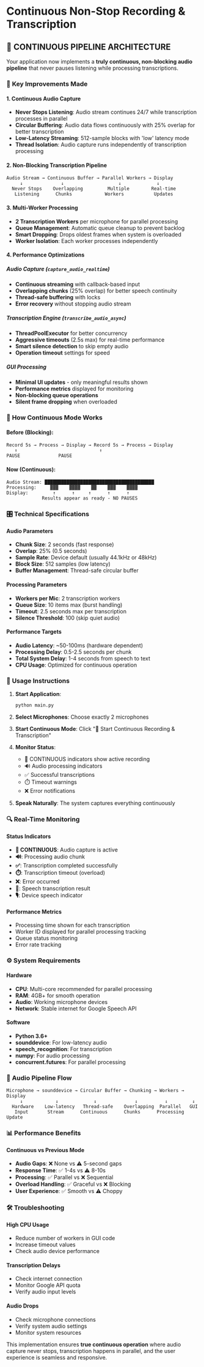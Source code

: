 # Continuous Non-Stop Recording & Transcription

## 🔄 **CONTINUOUS PIPELINE ARCHITECTURE**

Your application now implements a **truly continuous, non-blocking audio pipeline** that never pauses listening while processing transcriptions.

### 🎯 **Key Improvements Made**

#### 1. **Continuous Audio Capture**
- **Never Stops Listening**: Audio stream continues 24/7 while transcription processes in parallel
- **Circular Buffering**: Audio data flows continuously with 25% overlap for better transcription
- **Low-Latency Streaming**: 512-sample blocks with 'low' latency mode
- **Thread Isolation**: Audio capture runs independently of transcription processing

#### 2. **Non-Blocking Transcription Pipeline**
```
Audio Stream → Continuous Buffer → Parallel Workers → Display
     ↓              ↓                    ↓             ↓
  Never Stops    Overlapping         Multiple        Real-time
   Listening      Chunks            Workers           Updates
```

#### 3. **Multi-Worker Processing**
- **2 Transcription Workers** per microphone for parallel processing
- **Queue Management**: Automatic queue cleanup to prevent backlog
- **Smart Dropping**: Drops oldest frames when system is overloaded
- **Worker Isolation**: Each worker processes independently

#### 4. **Performance Optimizations**

##### Audio Capture (`capture_audio_realtime`)
- **Continuous streaming** with callback-based input
- **Overlapping chunks** (25% overlap) for better speech continuity
- **Thread-safe buffering** with locks
- **Error recovery** without stopping audio stream

##### Transcription Engine (`transcribe_audio_async`)
- **ThreadPoolExecutor** for better concurrency
- **Aggressive timeouts** (2.5s max) for real-time performance
- **Smart silence detection** to skip empty audio
- **Operation timeout** settings for speed

##### GUI Processing
- **Minimal UI updates** - only meaningful results shown
- **Performance metrics** displayed for monitoring
- **Non-blocking queue operations**
- **Silent frame dropping** when overloaded

### 🚀 **How Continuous Mode Works**

#### Before (Blocking):
```
Record 5s → Process → Display → Record 5s → Process → Display
   ↑                              ↑
PAUSE              PAUSE
```

#### Now (Continuous):
```
Audio Stream: ████████████████████████████████████████
Processing:     ▓▓▓    ▓▓▓▓    ▓▓    ▓▓▓    ▓▓▓▓
Display:         ↑      ↑     ↑      ↑      ↑
             Results appear as ready - NO PAUSES
```

### 🎛️ **Technical Specifications**

#### Audio Parameters
- **Chunk Size**: 2 seconds (fast response)
- **Overlap**: 25% (0.5 seconds)
- **Sample Rate**: Device default (usually 44.1kHz or 48kHz)
- **Block Size**: 512 samples (low latency)
- **Buffer Management**: Thread-safe circular buffer

#### Processing Parameters
- **Workers per Mic**: 2 transcription workers
- **Queue Size**: 10 items max (burst handling)
- **Timeout**: 2.5 seconds max per transcription
- **Silence Threshold**: 100 (skip quiet audio)

#### Performance Targets
- **Audio Latency**: ~50-100ms (hardware dependent)
- **Processing Delay**: 0.5-2.5 seconds per chunk
- **Total System Delay**: 1-4 seconds from speech to text
- **CPU Usage**: Optimized for continuous operation

### 🎯 **Usage Instructions**

1. **Start Application**:
   ```bash
   python main.py
   ```

2. **Select Microphones**: Choose exactly 2 microphones

3. **Start Continuous Mode**: Click "🎤 Start Continuous Recording & Transcription"

4. **Monitor Status**:
   - 🔴 CONTINUOUS indicators show active recording
   - 🔊 Audio processing indicators
   - ✅ Successful transcriptions
   - ⏱️ Timeout warnings
   - ❌ Error notifications

5. **Speak Naturally**: The system captures everything continuously

### 🔍 **Real-Time Monitoring**

#### Status Indicators
- **🔴 CONTINUOUS**: Audio capture is active
- **🔊**: Processing audio chunk
- **✅**: Transcription completed successfully
- **⏱️**: Transcription timeout (overload)
- **❌**: Error occurred
- **💬**: Speech transcription result
- **🎙️**: Device speech indicator

#### Performance Metrics
- Processing time shown for each transcription
- Worker ID displayed for parallel processing tracking
- Queue status monitoring
- Error rate tracking

### ⚙️ **System Requirements**

#### Hardware
- **CPU**: Multi-core recommended for parallel processing
- **RAM**: 4GB+ for smooth operation
- **Audio**: Working microphone devices
- **Network**: Stable internet for Google Speech API

#### Software
- **Python 3.6+**
- **sounddevice**: For low-latency audio
- **speech_recognition**: For transcription
- **numpy**: For audio processing
- **concurrent.futures**: For parallel processing

### 🎵 **Audio Pipeline Flow**

```
Microphone → sounddevice → Circular Buffer → Chunking → Workers → Display
     ↓            ↓             ↓              ↓          ↓         ↓
  Hardware    Low-latency   Thread-safe    Overlapping  Parallel   GUI
   Input       Stream      Continuous      Chunks      Processing  Update
```

### 📊 **Performance Benefits**

#### Continuous vs Previous Mode
- **Audio Gaps**: ❌ None vs ⚠️ 5-second gaps
- **Response Time**: ✅ 1-4s vs ⚠️ 8-10s  
- **Processing**: ✅ Parallel vs ❌ Sequential
- **Overload Handling**: ✅ Graceful vs ❌ Blocking
- **User Experience**: ✅ Smooth vs ⚠️ Choppy

### 🛠️ **Troubleshooting**

#### High CPU Usage
- Reduce number of workers in GUI code
- Increase timeout values
- Check audio device performance

#### Transcription Delays
- Check internet connection
- Monitor Google API quota
- Verify audio input levels

#### Audio Drops
- Check microphone connections
- Verify system audio settings
- Monitor system resources

This implementation ensures **true continuous operation** where audio capture never stops, transcription happens in parallel, and the user experience is seamless and responsive.

